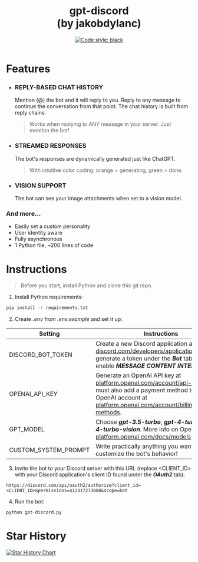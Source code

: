 <h1 align="center">
  gpt-discord<br>
  (by jakobdylanc)
</h1>

<p align="center">
  <a href="https://github.com/psf/black"><img alt="Code style: black" src="https://img.shields.io/badge/code%20style-black-000000.svg"></a>
</p>

<p align="center">
  <img src="https://github.com/jakobdylanc/gpt-discord/assets/38699060/46706bfc-6688-4e58-8a23-c5bed8c9b2b1" alt="">
</p>

# Features
- ### REPLY-BASED CHAT HISTORY
  Mention (@) the bot and it will reply to you. Reply to any message to continue the conversation from that point. The chat history is built from reply chains.
  > Works when replying to ANY message in your server. Just mention the bot!

- ### STREAMED RESPONSES
  The bot's responses are dynamically generated just like ChatGPT.
  > With intuitive color coding: orange = generating, green = done.

- ### VISION SUPPORT
  The bot can see your image attachments when set to a vision model.

### And more...
- Easily set a custom personality
- User identity aware
- Fully asynchronous
- 1 Python file, ~200 lines of code

# Instructions
> Before you start, install Python and clone this git repo.
1. Install Python requirements:
```bash
pip install -r requirements.txt
```

2. Create _.env_ from _.env.example_ and set it up:

| Setting | Instructions |
| --- | --- |
| DISCORD\_BOT_TOKEN | Create a new Discord application at [discord.com/developers/applications](https://discord.com/developers/applications) and generate a token under the ***Bot*** tab. Also enable ***MESSAGE CONTENT INTENT***. |
| OPENAI\_API_KEY | Generate an OpenAI API key at [platform.openai.com/account/api-keys](https://platform.openai.com/account/api-keys). You must also add a payment method to your OpenAI account at [platform.openai.com/account/billing/payment-methods](https://platform.openai.com/account/billing/payment-methods).|
| GPT_MODEL | Choose ***gpt-3.5-turbo***, ***gpt-4-turbo*** or ***gpt-4-turbo-vision***. More info on OpenAI models: [platform.openai.com/docs/models](https://platform.openai.com/docs/models) |
| CUSTOM\_SYSTEM_PROMPT | Write practically anything you want to customize the bot's behavior! |

3. Invite the bot to your Discord server with this URL (replace <CLIENT_ID> with your Discord application's client ID found under the ***OAuth2*** tab):
```plaintext
https://discord.com/api/oauth2/authorize?client_id=<CLIENT_ID>&permissions=412317273088&scope=bot
```

4. Run the bot:
```bash
python gpt-discord.py
```

# Star History
<a href="https://star-history.com/#jakobdylanc/gpt-discord&Date">
  <picture>
    <source media="(prefers-color-scheme: dark)" srcset="https://api.star-history.com/svg?repos=jakobdylanc/gpt-discord&type=Date&theme=dark" />
    <source media="(prefers-color-scheme: light)" srcset="https://api.star-history.com/svg?repos=jakobdylanc/gpt-discord&type=Date" />
    <img alt="Star History Chart" src="https://api.star-history.com/svg?repos=jakobdylanc/gpt-discord&type=Date" />
  </picture>
</a>
